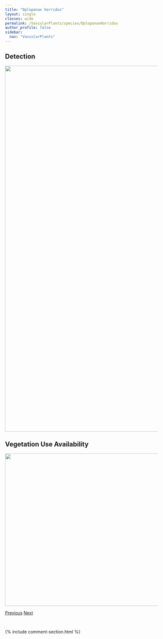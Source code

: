 ```yaml
---
title: "Oplopanax horridus"
layout: single
classes: wide
permalink: /VascularPlants/species/OplopanaxHorridus
author_profile: false
sidebar:
  nav: "VascularPlants"
---
```


<h2>Detection</h2>

<a href="https://drive.google.com/uc?export=view&id=1V4kQTaOxIvQG6tR2SlNSqKgVkJSwSt72">
<img src="https://drive.google.com/uc?export=view&id=1V4kQTaOxIvQG6tR2SlNSqKgVkJSwSt72" height = "1200" width = "800">
</a>


<h2>Vegetation Use Availability</h2>

<a href="https://drive.google.com/uc?export=view&id=1VdG0DMmmRTc_KQTxg0_nKIM_PYRyUpFB">
<img src="https://drive.google.com/uc?export=view&id=1VdG0DMmmRTc_KQTxg0_nKIM_PYRyUpFB" height = "500" width = "1000">
</a>


<a href="/DevelopmentWebsite/VascularPlants/species/OnobrychisViciifolia" class="pagination--pager" title="Onobrychis viciifolia">Previous</a> <a href="/DevelopmentWebsite/VascularPlants/species/OpuntiaFragilisPolyacantha" class="pagination--pager" title="Opuntia fragilis/polyacantha">Next</a>

<p>&nbsp;</p>

{% include comment-section.html %}
